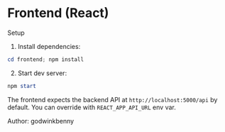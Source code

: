 # Frontend (React)

Setup

1. Install dependencies:

```powershell
cd frontend; npm install
```

2. Start dev server:

```powershell
npm start
```

The frontend expects the backend API at `http://localhost:5000/api` by default. You can override with `REACT_APP_API_URL` env var.

Author: godwinkbenny
